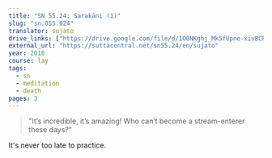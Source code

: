 ```yaml
---
title: "SN 55.24: Sarakāni (1)"
slug: "sn.055.024"
translator: sujato
drive_links: ["https://drive.google.com/file/d/1O0NKghj_Mk5fUpne-xivBCRXLBJ0uZW9/view?usp=drivesdk"]
external_url: "https://suttacentral.net/sn55.24/en/sujato"
year: 2018
course: lay
tags:
  - sn
  - meditation
  - death
pages: 3
---
```


> "It’s incredible, it’s amazing! Who can’t become a stream-enterer these days?"

It's never too late to practice.
